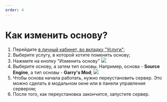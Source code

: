 ```yaml
---
order: 4
---
```


# Как изменить основу?

1. Перейдите [в личный кабинет, во вкладку "Услуги"](https://play2go.cloud/me);
2. Выберите услугу, в которой хотите поменять основу;
3. Нажмите на кнопку "Изменить основу"
   ![](/host/change-egg/1.png)
4. Выберите основу, а затем тип основы. Например, основа - **Source Engine**, а тип основы - **Garry's Mod**;
   ![](/host/change-egg/2.png)
5. Чтобы основа начала работать, нужно переустановить сервер. Это можно сделать в модальном окне или в панели управления сервером;
6. После того, как переустановка закончится, запустите сервер.
